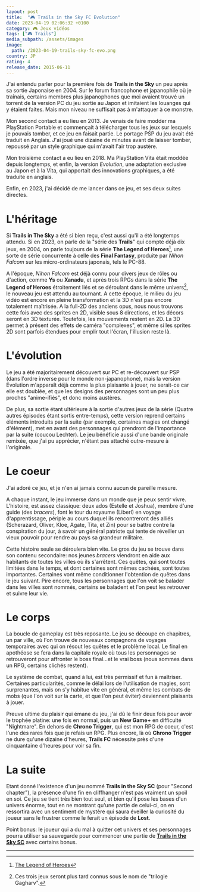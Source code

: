 ```yaml
---
layout: post
title:  "🎮 Trails in the Sky FC Evolution"
date: 2023-04-19 02:06:32 +0100
category: 🎮 Jeux vidéos
tags: ["🎮 Trails"]
media_subpath: /assets/images
image:
  path: /2023-04-19-trails-sky-fc-evo.png
country: JP
rating: 4
release_date: 2015-06-11
---
```


J'ai entendu parler pour la première fois de **Trails in the Sky** un peu après sa sortie Japonaise en 2004. Sur le forum francophone et japanophile où je traînais, certains membres plus japanophones que moi avaient trouvé un torrent de la version PC du jeu sortie au Japon et imitaient les louanges qui y étaient faites. Mais mon niveau ne suffisait pas à m'attaquer à ce monstre.

Mon second contact a eu lieu en 2013. Je venais de faire modder ma PlayStation Portable et commençait à télécharger tous les jeux sur lesquels je pouvais tomber, et ce jeu en faisait partie. Le portage PSP du jeu avait été traduit en Anglais. J'ai joué une dizaine de minutes avant de laisser tomber, repoussé par un style graphique qui m'avait l'air trop austère.

Mon troisième contact a eu lieu en 2018. Ma PlayStation Vita était moddée depuis longtemps, et enfin, la version *Evolution*, une adaptation exclusive au Japon et à la Vita, qui apportait des innovations graphiques, a été traduite en anglais.

Enfin, en 2023, j'ai décidé de me lancer dans ce jeu, et ses deux suites directes.

# L'héritage

Si **Trails in The Sky** a été si bien reçu, c'est aussi qu'il a été longtemps attendu. Si en 2023, on parle de la "série des **Trails**" qui compte déjà dix jeux, en 2004, on parle toujours de la série **The Legend of Heroes**[^1], une sorte de série concurrente à celle des **Final Fantasy**, produite par *Nihon Falcom* sur les micro-ordinateurs japonais, tels le PC-88.

A l'époque, *Nihon Falcom* est déjà connu pour divers jeux de rôles ou d'action, comme **Ys** ou **Xanadu**, et après trois RPGs dans la série **The Legend of Heroes** étroitement liés et se déroulant dans le même univers[^2], le nouveau jeu est attendu au tournant. A cette époque, le milieu du jeu vidéo est encore en pleine transformation et la 3D n'est pas encore totalement maîtrisée. A la full-2D des anciens opus, nous nous trouvons cette fois avec des sprites en 2D, visible sous 8 directions, et les décors seront en 3D texturée. Toutefois, les mouvements restent en 2D. La 3D permet à présent des effets de caméra "complexes", et même si les sprites 2D sont parfois étendues pour emplir tout l'écran, l'illusion reste là.

# L'évolution

Le jeu a été majoritairement découvert sur PC et re-découvert sur PSP (dans l'ordre inverse pour le monde non-japanophone), mais la version Evolution m'apparaît déjà comme la plus plaisante à jouer, ne serait-ce car elle est doublée, et que les designs des personnages sont un peu plus proches "anime-ifiés", et donc moins austères.

De plus, sa sortie étant ultérieure à la sortie d'autres jeux de la série (Quatre autres épisodes étant sortis entre-temps), cette version reprend certains éléments introduits par la suite (par exemple, certaines magies ont changé d'élément), met en avant des personnages qui prendront de l'importance par la suite (coucou Lechter). Le jeu bénéficie aussi d'une bande originale remixée, que j'ai pu apprécier, n'étant pas attaché outre-mesure à l'originale.

# Le coeur

J'ai adoré ce jeu, et je n'en ai jamais connu aucun de pareille mesure.

A chaque instant, le jeu immerse dans un monde que je peux sentir vivre. L'histoire, est assez classique: deux ados (Estelle et Joshua), membre d'une guide (des *bracers*), font le tour du royaume (Liberl) en voyage d'apprentissage, périple au cours duquel ils rencontreront des alliés (Scherazard, Oliver, Kloe, Agate, Tita, et Zin) pour se battre contre la conspiration du jour, à savoir un général patriote qui tente de réveiller un vieux pouvoir pour rendre au pays sa grandeur militaire.

Cette histoire seule se déroulera bien vite. Le gros du jeu se trouve dans son contenu secondaire: nos jeunes *bracers* viendront en aide aux habitants de toutes les villes où ils s'arrêtent. Ces quêtes, qui sont toutes limitées dans le temps, et dont certaines sont mêmes cachées, sont toutes importantes. Certaines vont même conditionner l'obtention de quêtes dans le jeu suivant. Pire encore, tous les personnages que l'on voit se balader dans les villes sont nommés, certains se baladent et l'on peut les retrouver et suivre leur vie.

# Le corps

La boucle de gameplay est très reposante. Le jeu se découpe en chapitres, un par ville, où l'on trouve de nouveaux compagnons de voyages temporaires avec qui on résout les quêtes et le problème local. Le final en apothéose se fera dans la capitale royale où tous les personnages se retrouveront pour affronter le boss final...et le vrai boss (nous sommes dans un RPG, certains clichés restent).

Le système de combat, quand à lui, est très permissif et fun à maîtriser. Certaines particularités, comme le délai lors de l'utilisation de magies, sont surprenantes, mais on s'y habitue vite en général, et même les combats de mobs (que l'on voit sur la carte, et que l'on peut éviter) deviennent plaisants à jouer.

Preuve ultime du plaisir qui émane du jeu, j'ai dû le finir deux fois pour avoir le trophée platine: une fois en normal, puis un **New Game+** en difficulté "Nightmare". En dehors de **Chrono Trigger**, qui est mon RPG de coeur, c'est l'une des rares fois que je refais un RPG. Plus encore, là où **Chrono Trigger** ne dure qu'une dizaine d'heures, **Trails FC** nécessite près d'une cinquantaine d'heures pour voir sa fin.

# La suite

Etant donné l'existence d'un jeu nommé **Trails in the Sky SC** (pour "Second chapter"), la présence d'une fin en cliffhanger n'est pas vraiment un spoil en soi. Ce jeu se tient très bien tout seul, et bien qu'il pose les bases d'un univers énorme, tout en ne montrant qu'une partie de celui-ci, on en ressortira avec un sentiment de mystère qui saura éveiller la curiosité du joueur sans le frustrer comme le ferait un épisode de **Lost**.

Point bonus: le joueur qui a du mal à quitter cet univers et ses personnages pourra utiliser sa sauvegarde pour commencer une partie de [**Trails in the Sky SC**](/posts/trails-sky-sc-evo) avec certains bonus.

* * *
[^1]: [<i class="fab fa-wikipedia-w"></i> The Legend of Heroes](https://en.wikipedia.org/wiki/The_Legend_of_Heroes)
[^2]: Ces trois jeux seront plus tard connus sous le nom de "trilogie Gagharv".
